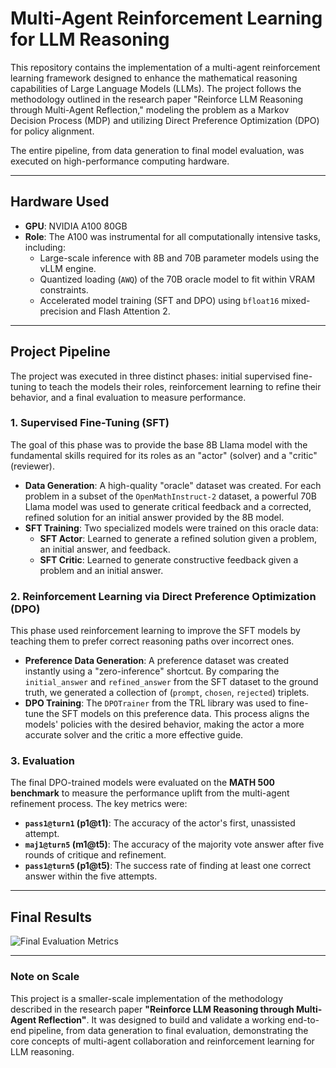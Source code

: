 # **Multi-Agent Reinforcement Learning for LLM Reasoning**

This repository contains the implementation of a multi-agent reinforcement learning framework designed to enhance the mathematical reasoning capabilities of Large Language Models (LLMs). The project follows the methodology outlined in the research paper "Reinforce LLM Reasoning through Multi-Agent Reflection," modeling the problem as a Markov Decision Process (MDP) and utilizing Direct Preference Optimization (DPO) for policy alignment.

The entire pipeline, from data generation to final model evaluation, was executed on high-performance computing hardware.

---

## **Hardware Used**

-   **GPU**: NVIDIA A100 80GB
-   **Role**: The A100 was instrumental for all computationally intensive tasks, including:
    -   Large-scale inference with 8B and 70B parameter models using the vLLM engine.
    -   Quantized loading (`AWQ`) of the 70B oracle model to fit within VRAM constraints.
    -   Accelerated model training (SFT and DPO) using `bfloat16` mixed-precision and Flash Attention 2.

---

## **Project Pipeline**

The project was executed in three distinct phases: initial supervised fine-tuning to teach the models their roles, reinforcement learning to refine their behavior, and a final evaluation to measure performance.

### **1. Supervised Fine-Tuning (SFT)**

The goal of this phase was to provide the base 8B Llama model with the fundamental skills required for its roles as an "actor" (solver) and a "critic" (reviewer).

-   **Data Generation**: A high-quality "oracle" dataset was created. For each problem in a subset of the `OpenMathInstruct-2` dataset, a powerful 70B Llama model was used to generate critical feedback and a corrected, refined solution for an initial answer provided by the 8B model.
-   **SFT Training**: Two specialized models were trained on this oracle data:
    -   **SFT Actor**: Learned to generate a refined solution given a problem, an initial answer, and feedback.
    -   **SFT Critic**: Learned to generate constructive feedback given a problem and an initial answer.

### **2. Reinforcement Learning via Direct Preference Optimization (DPO)**

This phase used reinforcement learning to improve the SFT models by teaching them to prefer correct reasoning paths over incorrect ones.

-   **Preference Data Generation**: A preference dataset was created instantly using a "zero-inference" shortcut. By comparing the `initial_answer` and `refined_answer` from the SFT dataset to the ground truth, we generated a collection of (`prompt`, `chosen`, `rejected`) triplets.
-   **DPO Training**: The `DPOTrainer` from the TRL library was used to fine-tune the SFT models on this preference data. This process aligns the models' policies with the desired behavior, making the actor a more accurate solver and the critic a more effective guide.

### **3. Evaluation**

The final DPO-trained models were evaluated on the **MATH 500 benchmark** to measure the performance uplift from the multi-agent refinement process. The key metrics were:

-   **`pass1@turn1` (p1@t1)**: The accuracy of the actor's first, unassisted attempt.
-   **`maj1@turn5` (m1@t5)**: The accuracy of the majority vote answer after five rounds of critique and refinement.
-   **`pass1@turn5` (p1@t5)**: The success rate of finding at least one correct answer within the five attempts.

---

## **Final Results**

![Final Evaluation Metrics](output.jpg)

---

### **Note on Scale**

This project is a smaller-scale implementation of the methodology described in the research paper **"Reinforce LLM Reasoning through Multi-Agent Reflection"**. It was designed to build and validate a working end-to-end pipeline, from data generation to final evaluation, demonstrating the core concepts of multi-agent collaboration and reinforcement learning for LLM reasoning.